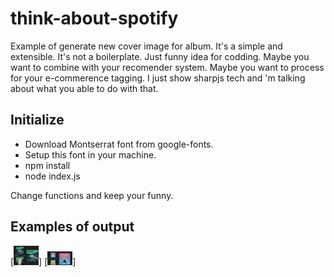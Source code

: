 # think-about-spotify

Example of generate new cover image for album. It's a simple and extensible. It's not a boilerplate. Just funny idea for codding. Maybe you want to combine with your recomender system. Maybe you want to process for your e-commerence tagging. I just show sharpjs tech and 'm talking about what you able to do with that.

## Initialize
- Download Montserrat font from google-fonts.
- Setup this font in your machine.
- npm install
- node index.js

Change functions and keep your funny.

## Examples of output
[<img alt="alt_text" width="40px" src="tmp/example_basic.png" />]
[<img alt="alt_text" width="40px" src="tmp/example_tagging.png" />]